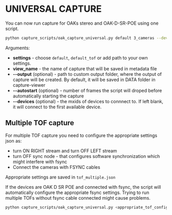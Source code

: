 # UNIVERSAL CAPTURE

You can now run capture for OAKs stereo and OAK-D-SR-POE using one script.

```bash
python capture_scripts/oak_capture_universal.py default 3_cameras --devices 19443010A15BA12E00 1944301081DE992E00 194430104100A22E00
```

Arguments:
- **settings** - choose `default`, `default_tof` or add path to your own settings.
- **view_name** - the name of capture that will be saved in metadata file
- **--output** (optional) - path to custom output folder, where the output of capture will be created. By default, it will be saved in DATA folder in capture-viewer
- **--autostart** (optional) - number of frames the script will droped before automatically starting the capture
- **--devices** (optional) - the mxids of devices to connnect to. If left blank, it will connect to the first available device.

## Multiple TOF capture

For multiple TOF capture you need to configure the appropriate settings json as:
- turn ON RIGHT stream and turn OFF LEFT stream
- turn OFF sync node - that configures software synchronization which might interfere with fsync
- Connect the cameras with FSYNC cables

Appropriate settings are saved in `tof_multiple.json`

If the devices are OAK D SR POE and connected with fsync, the script will automatically
configure the appropriate fsync settings. Trying to run multiple TOFs without fsync cable connected might cause problems.

```bash
python capture_scripts/oak_capture_universal.py <appropriate_tof_config> 3_cameras --devices <mxids_of_tofs>
```